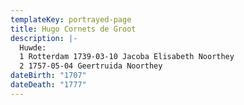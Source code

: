 ```yaml
---
templateKey: portrayed-page
title: Hugo Cornets de Groot
description: |-
  Huwde: 
  1 Rotterdam 1739-03-10 Jacoba Elisabeth Noorthey
  2 1757-05-04 Geertruida Noorthey
dateBirth: "1707"
dateDeath: "1777"
---
```

